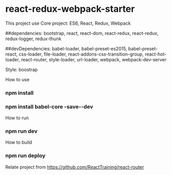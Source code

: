 # react-redux-webpack-starter

This project use
Core project: ES6, React, Redux, Webpack

##dependencies: bootstrap, react, react-dom, react-redux, react-redux, redux-logger, redux-thunk

##devDependencies: babel-loader, babel-preset-es2015, babel-preset-react, css-loader, file-loader, react-addons-css-transition-group, react-hot-loader, react-router, style-loader, url-loader, webpack, webpack-dev-server

Style: boostrap

How to use
### npm install
### npm install babel-core -save--dev

How to run
### npm run dev

How to build
### npm run deploy

Relate project from
https://github.com/ReactTraining/react-router
